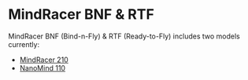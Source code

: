 # MindRacer BNF & RTF

MindRacer BNF (Bind-n-Fly) & RTF (Ready-to-Fly) includes two models currently:

* [MindRacer 210](mindracer210.html)
* [NanoMind 110](nanomind110.html)

